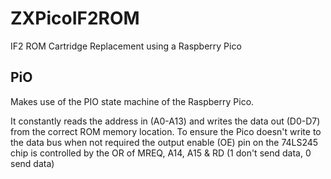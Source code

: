 # ZXPicoIF2ROM
IF2 ROM Cartridge Replacement using a Raspberry Pico

## PiO
Makes use of the PIO state machine of the Raspberry Pico.

It constantly reads the address in (A0-A13) and writes the data out (D0-D7) from the correct ROM memory location. To ensure the Pico doesn't write to the data bus when not required the output enable (OE) pin on the 74LS245 chip is controlled by the OR of MREQ, A14, A15 & RD (1 don't send data, 0 send data)

